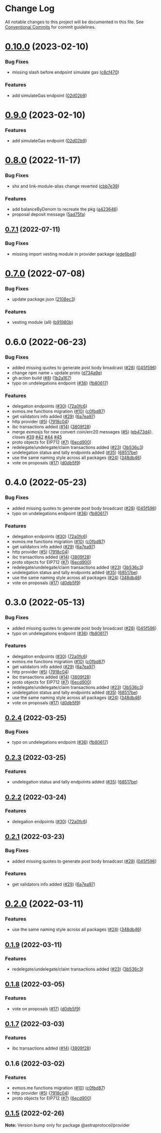 # Change Log

All notable changes to this project will be documented in this file.
See [Conventional Commits](https://conventionalcommits.org) for commit guidelines.

# [0.10.0](https://github.com/astraprotocol/astrajs/compare/@astradefi/provider@0.8.0...@astradefi/provider@0.10.0) (2023-02-10)


### Bug Fixes

* missing slash before endpoint simulate gas ([c8cf470](https://github.com/astraprotocol/astrajs/commit/c8cf470f0b8cc864684ac92f1956ee2fffa7aea4))


### Features

* add simulateGas endpoint ([02d02b9](https://github.com/astraprotocol/astrajs/commit/02d02b9b0a230af65de5ba186425cb0a3d317365))





# [0.9.0](https://github.com/astraprotocol/astrajs/compare/@astradefi/provider@0.8.0...@astradefi/provider@0.9.0) (2023-02-10)

### Features

- add simulateGas endpoint ([02d02b9](https://github.com/astraprotocol/astrajs/commit/02d02b9b0a230af65de5ba186425cb0a3d317365))

# [0.8.0](https://github.com/astraprotocol/astrajs/compare/@astradefi/provider@0.7.1...@astradefi/provider@0.8.0) (2022-11-17)

### Bug Fixes

- shx and link-module-alias change reverted ([cbb7e39](https://github.com/astraprotocol/astrajs/commit/cbb7e396f88f87f32f349c0c2d740902ce15be49))

### Features

- add balanceByDenom to recreate the pkg ([a423646](https://github.com/astraprotocol/astrajs/commit/a4236461c2784aef5ba794256939f151ad71e033))
- proposal deposit message ([5ad75fa](https://github.com/astraprotocol/astrajs/commit/5ad75fad7c46f5ce416078550a7ca95209046fac))

## [0.7.1](https://github.com/astraprotocol/astrajs/compare/@astradefi/provider@0.7.0...@astradefi/provider@0.7.1) (2022-07-11)

### Bug Fixes

- missing import vesting module in provider package ([ede6be8](https://github.com/astraprotocol/astrajs/commit/ede6be8ee0ab956e60c87859284db56c3e2b3f44))

# [0.7.0](https://github.com/astraprotocol/astrajs/compare/@astradefi/provider@0.6.0...@astradefi/provider@0.7.0) (2022-07-08)

### Bug Fixes

- update package.json ([2108ec3](https://github.com/astraprotocol/astrajs/commit/2108ec308c1abe79ff119d07080ef51fb83279a8))

### Features

- vesting module (all) ([b91980b](https://github.com/astraprotocol/astrajs/commit/b91980b694eceb4770e29dc4d64ffb8dfc7a03a5))

# 0.6.0 (2022-06-23)

### Bug Fixes

- added missing quotes to generate post body broadcast ([#28](https://github.com/astraprotocol/astrajs/issues/28)) ([045f596](https://github.com/astraprotocol/astrajs/commit/045f596d3ed85de895b4064594184a5595d6557f))
- change npm name + update proto ([d734a9e](https://github.com/astraprotocol/astrajs/commit/d734a9ed44b6e784f2448e6e610aef2c0046013c))
- gh action build ([#8](https://github.com/astraprotocol/astrajs/issues/8)) ([1b2a167](https://github.com/astraprotocol/astrajs/commit/1b2a167846d592bece7ec0a717c92140ce4cdbfc))
- typo on undelegations endpoint ([#36](https://github.com/astraprotocol/astrajs/issues/36)) ([fb80617](https://github.com/astraprotocol/astrajs/commit/fb8061720d8561cc5d921dc72c8231aead0bb833))

### Features

- delegation endpoints ([#30](https://github.com/astraprotocol/astrajs/issues/30)) ([72a0fc6](https://github.com/astraprotocol/astrajs/commit/72a0fc66a84a564308327b4510841bf907187f5d))
- evmos.me functions migration ([#10](https://github.com/astraprotocol/astrajs/issues/10)) ([c0fbd87](https://github.com/astraprotocol/astrajs/commit/c0fbd87f6979e07420daf7344ea392c284a878cd))
- get validators info added ([#29](https://github.com/astraprotocol/astrajs/issues/29)) ([6a7ea97](https://github.com/astraprotocol/astrajs/commit/6a7ea9729cb63a0cfc7c35cb95c2149c4d9ce650))
- http provider ([#5](https://github.com/astraprotocol/astrajs/issues/5)) ([7918c04](https://github.com/astraprotocol/astrajs/commit/7918c04f7b6b2c91118f8e46d560163a35674f0f))
- ibc transactions added ([#14](https://github.com/astraprotocol/astrajs/issues/14)) ([3809f28](https://github.com/astraprotocol/astrajs/commit/3809f289e4e54c5013d3027578bde5c244ec8736))
- merge evmosjs for new convert coin/erc20 messages ([#5](https://github.com/astraprotocol/astrajs/issues/5)) ([eb473d4](https://github.com/astraprotocol/astrajs/commit/eb473d4acbfdf62639c090290c0e681a4e802725)), closes [#39](https://github.com/astraprotocol/astrajs/issues/39) [#42](https://github.com/astraprotocol/astrajs/issues/42) [#44](https://github.com/astraprotocol/astrajs/issues/44) [#45](https://github.com/astraprotocol/astrajs/issues/45)
- proto objects for EIP712 ([#7](https://github.com/astraprotocol/astrajs/issues/7)) ([6ecd900](https://github.com/astraprotocol/astrajs/commit/6ecd9004f081c6a70b80d903878877d378ff6c75))
- redelegate/undelegate/claim transactions added ([#23](https://github.com/astraprotocol/astrajs/issues/23)) ([3b536c3](https://github.com/astraprotocol/astrajs/commit/3b536c321f7c304f79d121af346f16d6cca74b47))
- undelegation status and tally endpoints added ([#35](https://github.com/astraprotocol/astrajs/issues/35)) ([68517be](https://github.com/astraprotocol/astrajs/commit/68517be9d7c83d6674bacb16364b9dc2edda5ee4))
- use the same naming style across all packages ([#24](https://github.com/astraprotocol/astrajs/issues/24)) ([348db46](https://github.com/astraprotocol/astrajs/commit/348db46ac299655257addc7a381e4ac1eb88f20a))
- vote on proposals ([#17](https://github.com/astraprotocol/astrajs/issues/17)) ([d0db5f9](https://github.com/astraprotocol/astrajs/commit/d0db5f9d2fba521a3cd20192d8d24c54f7f7fa4c))

# 0.4.0 (2022-05-23)

### Bug Fixes

- added missing quotes to generate post body broadcast ([#28](https://github.com/astraprotocol/astrajs/issues/28)) ([045f596](https://github.com/astraprotocol/astrajs/commit/045f596d3ed85de895b4064594184a5595d6557f))
- typo on undelegations endpoint ([#36](https://github.com/astraprotocol/astrajs/issues/36)) ([fb80617](https://github.com/astraprotocol/astrajs/commit/fb8061720d8561cc5d921dc72c8231aead0bb833))

### Features

- delegation endpoints ([#30](https://github.com/astraprotocol/astrajs/issues/30)) ([72a0fc6](https://github.com/astraprotocol/astrajs/commit/72a0fc66a84a564308327b4510841bf907187f5d))
- evmos.me functions migration ([#10](https://github.com/astraprotocol/astrajs/issues/10)) ([c0fbd87](https://github.com/astraprotocol/astrajs/commit/c0fbd87f6979e07420daf7344ea392c284a878cd))
- get validators info added ([#29](https://github.com/astraprotocol/astrajs/issues/29)) ([6a7ea97](https://github.com/astraprotocol/astrajs/commit/6a7ea9729cb63a0cfc7c35cb95c2149c4d9ce650))
- http provider ([#5](https://github.com/astraprotocol/astrajs/issues/5)) ([7918c04](https://github.com/astraprotocol/astrajs/commit/7918c04f7b6b2c91118f8e46d560163a35674f0f))
- ibc transactions added ([#14](https://github.com/astraprotocol/astrajs/issues/14)) ([3809f28](https://github.com/astraprotocol/astrajs/commit/3809f289e4e54c5013d3027578bde5c244ec8736))
- proto objects for EIP712 ([#7](https://github.com/astraprotocol/astrajs/issues/7)) ([6ecd900](https://github.com/astraprotocol/astrajs/commit/6ecd9004f081c6a70b80d903878877d378ff6c75))
- redelegate/undelegate/claim transactions added ([#23](https://github.com/astraprotocol/astrajs/issues/23)) ([3b536c3](https://github.com/astraprotocol/astrajs/commit/3b536c321f7c304f79d121af346f16d6cca74b47))
- undelegation status and tally endpoints added ([#35](https://github.com/astraprotocol/astrajs/issues/35)) ([68517be](https://github.com/astraprotocol/astrajs/commit/68517be9d7c83d6674bacb16364b9dc2edda5ee4))
- use the same naming style across all packages ([#24](https://github.com/astraprotocol/astrajs/issues/24)) ([348db46](https://github.com/astraprotocol/astrajs/commit/348db46ac299655257addc7a381e4ac1eb88f20a))
- vote on proposals ([#17](https://github.com/astraprotocol/astrajs/issues/17)) ([d0db5f9](https://github.com/astraprotocol/astrajs/commit/d0db5f9d2fba521a3cd20192d8d24c54f7f7fa4c))

# 0.3.0 (2022-05-13)

### Bug Fixes

- added missing quotes to generate post body broadcast ([#28](https://github.com/astraprotocol/astrajs/issues/28)) ([045f596](https://github.com/astraprotocol/astrajs/commit/045f596d3ed85de895b4064594184a5595d6557f))
- typo on undelegations endpoint ([#36](https://github.com/astraprotocol/astrajs/issues/36)) ([fb80617](https://github.com/astraprotocol/astrajs/commit/fb8061720d8561cc5d921dc72c8231aead0bb833))

### Features

- delegation endpoints ([#30](https://github.com/astraprotocol/astrajs/issues/30)) ([72a0fc6](https://github.com/astraprotocol/astrajs/commit/72a0fc66a84a564308327b4510841bf907187f5d))
- evmos.me functions migration ([#10](https://github.com/astraprotocol/astrajs/issues/10)) ([c0fbd87](https://github.com/astraprotocol/astrajs/commit/c0fbd87f6979e07420daf7344ea392c284a878cd))
- get validators info added ([#29](https://github.com/astraprotocol/astrajs/issues/29)) ([6a7ea97](https://github.com/astraprotocol/astrajs/commit/6a7ea9729cb63a0cfc7c35cb95c2149c4d9ce650))
- http provider ([#5](https://github.com/astraprotocol/astrajs/issues/5)) ([7918c04](https://github.com/astraprotocol/astrajs/commit/7918c04f7b6b2c91118f8e46d560163a35674f0f))
- ibc transactions added ([#14](https://github.com/astraprotocol/astrajs/issues/14)) ([3809f28](https://github.com/astraprotocol/astrajs/commit/3809f289e4e54c5013d3027578bde5c244ec8736))
- proto objects for EIP712 ([#7](https://github.com/astraprotocol/astrajs/issues/7)) ([6ecd900](https://github.com/astraprotocol/astrajs/commit/6ecd9004f081c6a70b80d903878877d378ff6c75))
- redelegate/undelegate/claim transactions added ([#23](https://github.com/astraprotocol/astrajs/issues/23)) ([3b536c3](https://github.com/astraprotocol/astrajs/commit/3b536c321f7c304f79d121af346f16d6cca74b47))
- undelegation status and tally endpoints added ([#35](https://github.com/astraprotocol/astrajs/issues/35)) ([68517be](https://github.com/astraprotocol/astrajs/commit/68517be9d7c83d6674bacb16364b9dc2edda5ee4))
- use the same naming style across all packages ([#24](https://github.com/astraprotocol/astrajs/issues/24)) ([348db46](https://github.com/astraprotocol/astrajs/commit/348db46ac299655257addc7a381e4ac1eb88f20a))
- vote on proposals ([#17](https://github.com/astraprotocol/astrajs/issues/17)) ([d0db5f9](https://github.com/astraprotocol/astrajs/commit/d0db5f9d2fba521a3cd20192d8d24c54f7f7fa4c))

## [0.2.4](https://github.com/astraprotocol/astrajs/compare/@astraprotocol/provider@0.2.3...@astraprotocol/provider@0.2.4) (2022-03-25)

### Bug Fixes

- typo on undelegations endpoint ([#36](https://github.com/astraprotocol/astrajs/issues/36)) ([fb80617](https://github.com/astraprotocol/astrajs/commit/fb8061720d8561cc5d921dc72c8231aead0bb833))

## [0.2.3](https://github.com/astraprotocol/astrajs/compare/@astraprotocol/provider@0.2.2...@astraprotocol/provider@0.2.3) (2022-03-25)

### Features

- undelegation status and tally endpoints added ([#35](https://github.com/astraprotocol/astrajs/issues/35)) ([68517be](https://github.com/astraprotocol/astrajs/commit/68517be9d7c83d6674bacb16364b9dc2edda5ee4))

## [0.2.2](https://github.com/astraprotocol/astrajs/compare/@astraprotocol/provider@0.2.1...@astraprotocol/provider@0.2.2) (2022-03-24)

### Features

- delegation endpoints ([#30](https://github.com/astraprotocol/astrajs/issues/30)) ([72a0fc6](https://github.com/astraprotocol/astrajs/commit/72a0fc66a84a564308327b4510841bf907187f5d))

## [0.2.1](https://github.com/astraprotocol/astrajs/compare/@astraprotocol/provider@0.2.0...@astraprotocol/provider@0.2.1) (2022-03-23)

### Bug Fixes

- added missing quotes to generate post body broadcast ([#28](https://github.com/astraprotocol/astrajs/issues/28)) ([045f596](https://github.com/astraprotocol/astrajs/commit/045f596d3ed85de895b4064594184a5595d6557f))

### Features

- get validators info added ([#29](https://github.com/astraprotocol/astrajs/issues/29)) ([6a7ea97](https://github.com/astraprotocol/astrajs/commit/6a7ea9729cb63a0cfc7c35cb95c2149c4d9ce650))

# [0.2.0](https://github.com/astraprotocol/astrajs/compare/@astraprotocol/provider@0.1.9...@astraprotocol/provider@0.2.0) (2022-03-11)

### Features

- use the same naming style across all packages ([#24](https://github.com/astraprotocol/astrajs/issues/24)) ([348db46](https://github.com/astraprotocol/astrajs/commit/348db46ac299655257addc7a381e4ac1eb88f20a))

## [0.1.9](https://github.com/astraprotocol/astrajs/compare/@astraprotocol/provider@0.1.8...@astraprotocol/provider@0.1.9) (2022-03-11)

### Features

- redelegate/undelegate/claim transactions added ([#23](https://github.com/astraprotocol/astrajs/issues/23)) ([3b536c3](https://github.com/astraprotocol/astrajs/commit/3b536c321f7c304f79d121af346f16d6cca74b47))

## [0.1.8](https://github.com/astraprotocol/astrajs/compare/@astraprotocol/provider@0.1.7...@astraprotocol/provider@0.1.8) (2022-03-05)

### Features

- vote on proposals ([#17](https://github.com/astraprotocol/astrajs/issues/17)) ([d0db5f9](https://github.com/astraprotocol/astrajs/commit/d0db5f9d2fba521a3cd20192d8d24c54f7f7fa4c))

## [0.1.7](https://github.com/astraprotocol/astrajs/compare/@astraprotocol/provider@0.1.6...@astraprotocol/provider@0.1.7) (2022-03-03)

### Features

- ibc transactions added ([#14](https://github.com/astraprotocol/astrajs/issues/14)) ([3809f28](https://github.com/astraprotocol/astrajs/commit/3809f289e4e54c5013d3027578bde5c244ec8736))

## 0.1.6 (2022-03-02)

### Features

- evmos.me functions migration ([#10](https://github.com/astraprotocol/astrajs/issues/10)) ([c0fbd87](https://github.com/astraprotocol/astrajs/commit/c0fbd87f6979e07420daf7344ea392c284a878cd))
- http provider ([#5](https://github.com/astraprotocol/astrajs/issues/5)) ([7918c04](https://github.com/astraprotocol/astrajs/commit/7918c04f7b6b2c91118f8e46d560163a35674f0f))
- proto objects for EIP712 ([#7](https://github.com/astraprotocol/astrajs/issues/7)) ([6ecd900](https://github.com/astraprotocol/astrajs/commit/6ecd9004f081c6a70b80d903878877d378ff6c75))

## [0.1.5](https://github.com/astraprotocol/astrajs/compare/@astraprotocol/provider@0.1.2...@astraprotocol/provider@0.1.5) (2022-02-26)

**Note:** Version bump only for package @astraprotocol/provider

